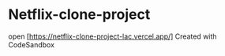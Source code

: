 # Netflix-clone-project
open [https://netflix-clone-project-lac.vercel.app/]
Created with CodeSandbox
